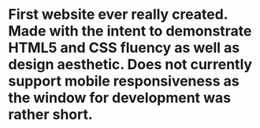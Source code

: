 # First website ever really created. Made with the intent to demonstrate HTML5 and CSS fluency as well as design aesthetic. Does not currently support mobile responsiveness as the window for development was rather short.
